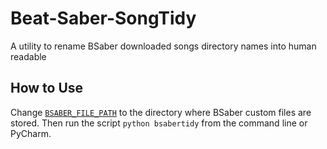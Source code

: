 # Beat-Saber-SongTidy
A utility to rename BSaber downloaded songs directory names into human readable 

## How to Use
Change [`BSABER_FILE_PATH`](https://github.com/IVIURRAY/Beat-Saber-SongTidy/blob/master/main.py#L5) to the directory where BSaber custom files are stored.
Then run the script `python bsabertidy` from the command line or PyCharm.
